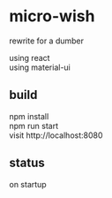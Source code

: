 # micro-wish  
rewrite for a dumber  
  
using react  
using material-ui  

## build  
npm install  
npm run start  
visit http://localhost:8080  

## status
on startup  